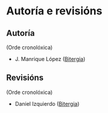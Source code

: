 # Autoría e revisións

## Autoría

(Orde cronolóxica)

- J. Manrique López ([Bitergia](http://bitergia.com))

## Revisións

(Orde cronolóxica)

- Daniel Izquierdo ([Bitergia](http://bitergia.com))
